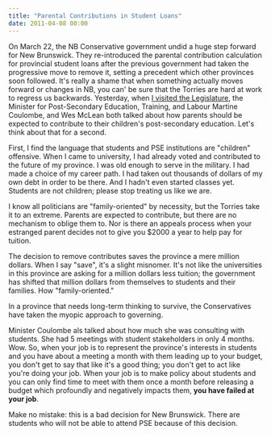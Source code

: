 ```yaml
---
title: "Parental Contributions in Student Loans"
date: 2011-04-08 00:00
---
```


On March 22, the NB Conservative government undid a huge step forward for New Brunswick. They re-introduced the parental contribution calculation for provincial student loans after the previous government had taken the progressive move to remove it, setting a precedent which other provinces soon followed. It's really a shame that when something actually moves forward or changes in NB, you can' be sure that the Torries are hard at work to regress us backwards. Yesterday, when [I visited the Legislature](https://ashfurrow.com/index.php/2011/04/visit-to-the-legislature/), the Minister for Post-Secondary Education, Training, and Labour Martine Coulombe, and&nbsp;Wes McLean both talked about how parents should be expected to contribute to their children's post-secondary education. Let's think about that for a second.

First, I find the language that students and PSE institutions are "children" offensive. When I came to university, I had already voted and contributed to the future of my province. I was old enough to serve in the military. I had made a choice of my career path. I had taken out thousands of dollars of my own debt in order to be there. And I hadn't even started classes yet. Students are not children; please stop treating us like we are.

I know all politicians are "family-oriented" by necessity, but the Torries take it to an extreme. Parents are expected to contribute, but there are no mechanism to oblige them to. Nor is there an appeals process when your estranged parent decides not to give you $2000 a year to help pay for tuition.

The decision to remove contributes saves the province a mere million dollars. When I say "save", it's a slight misnomer. It's not like the universities in this province are asking for a million dollars less tuition; the government has shifted that million dollars from themselves to students and their families. How "family-oriented."

In a province that needs long-term thinking to survive, the Conservatives have taken the myopic approach to governing.

Minister Coulombe als talked about how much she was consulting with students. She had 5 meetings with student stakeholders in only 4 months. Wow. So, when your job is to represent the province's interests in students and you have about a meeting a month with them leading up to your budget, you don't get to say that like it's a good thing; you don't get to act like you're doing your job. When your job is to make policy about students and you can only find time to meet with them once a month before releasing a budget which profoundly and negatively impacts them, **you have failed at your job**.

Make no mistake: this is a bad decision for New Brunswick. There are students who will not be able to attend PSE because of this decision.

<!-- more -->
